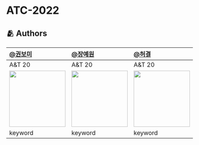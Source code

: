 # ATC-2022

## :people_hugging: Authors

[@권보미](https://github.com/hardworking-nomad) | [@장예원](https://github.com/KimDaeSeong8721) |   [@허결](https://github.com/heokyeol) |
:---|:---|:---
A&T 20|A&T 20|A&T 20
|<img width="150" src="https://user-images.githubusercontent.com/70618615/195506972-60e65ffe-d22a-4c81-85ec-4ce7e47c1fd0.jpg">|<img width="150" src="https://user-images.githubusercontent.com/70618615/195506783-41fd9e55-8965-47fb-a758-6cdca1f63525.jpg"> |<img width="150" src="https://user-images.githubusercontent.com/70618615/195507157-fb5ce5f1-0f94-48ae-ae56-97c8b6b1cd70.jpg">|
keyword | keyword | keyword

